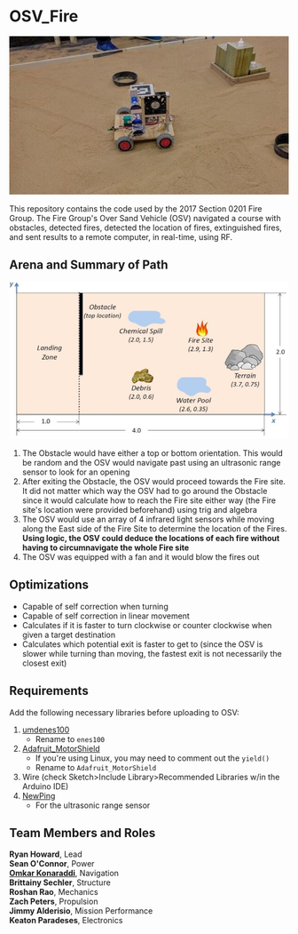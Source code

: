# OSV_Fire

![Our OSV](./osv_run.jpg)

This repository contains the code used by the 2017 Section 0201 Fire Group.
The Fire Group's Over Sand Vehicle (OSV) navigated a course
with obstacles, detected fires, detected the location of fires, extinguished
fires, and sent results to a remote computer, in real-time, using RF.

## Arena and Summary of Path

![Map of Arena](./arena.jpg)

1.  The Obstacle would have either a top or bottom orientation. This would be random and the OSV would navigate past using an ultrasonic range sensor to look for an opening
2.  After exiting the Obstacle, the OSV would proceed towards the Fire site. It did not matter which way the OSV had to go around the Obstacle since it would calculate how to reach the Fire site either way (the Fire site's location were provided beforehand) using trig and algebra
3.  The OSV would use an array of 4 infrared light sensors while moving along the East side of the Fire Site to determine the location of the Fires. **Using logic, the OSV could deduce the locations of each fire without having to circumnavigate the whole Fire site**
4.  The OSV was equipped with a fan and it would blow the fires out

## Optimizations

- Capable of self correction when turning
- Capable of self correction in linear movement
- Calculates if it is faster to turn clockwise or counter clockwise when given a target destination
- Calculates which potential exit is faster to get to (since the OSV is slower while turning than moving, the fastest exit is not necessarily the closest exit)

## Requirements

Add the following necessary libraries before uploading to OSV:

1.  [umdenes100](https://github.com/umdenes100/arduinolibrary)
    - Rename to `enes100`
2.  [Adafruit_MotorShield](https://github.com/adafruit/Adafruit_Motor_Shield_V2_Library)
    - If you're using Linux, you may need to comment out the `yield()`
    - Rename to `Adafruit_MotorShield`
3.  Wire (check Sketch>Include Library>Recommended Libraries w/in
    the Arduino IDE)
4.  [NewPing](https://bitbucket.org/teckel12/arduino-new-ping/downloads/)
    - For the ultrasonic range sensor

## Team Members and Roles

**Ryan Howard**, Lead  
**Sean O'Connor**, Power  
**[Omkar Konaraddi](https://konaraddi.com)**, Navigation  
**Brittainy Sechler**, Structure   
**Roshan Rao**, Mechanics   
**Zach Peters**, Propulsion  
**Jimmy Alderisio**, Mission Performance  
**Keaton Paradeses**, Electronics  
